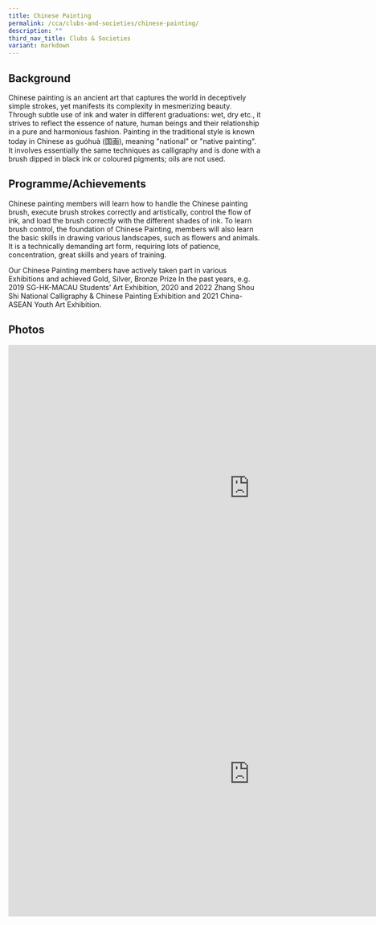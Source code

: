 ```yaml
---
title: Chinese Painting
permalink: /cca/clubs-and-societies/chinese-painting/
description: ""
third_nav_title: Clubs & Societies
variant: markdown
---
```

Background
----------

Chinese painting is an ancient art that captures the world in deceptively simple strokes, yet manifests its complexity in mesmerizing beauty. Through subtle use of ink and water in different graduations: wet, dry etc., it strives to reflect the essence of nature, human beings and their relationship in a pure and harmonious fashion. Painting in the traditional style is known today in Chinese as guóhuà (国画), meaning "national" or "native painting". It involves essentially the same techniques as calligraphy and is done with a brush dipped in black ink or coloured pigments; oils are not used.

  

Programme/Achievements
----------------------

Chinese painting members will learn how to handle the Chinese painting brush, execute brush strokes correctly and artistically, control the flow of ink, and load the brush correctly with the different shades of ink. To learn brush control, the foundation of Chinese Painting, members will also learn the basic skills in drawing various landscapes, such as flowers and animals. It is a technically demanding art form, requiring lots of patience, concentration, great skills and years of training.

  

Our Chinese Painting members have actively taken part in various Exhibitions and achieved Gold, Silver, Bronze Prize In the past years, e.g. 2019 SG-HK-MACAU Students’ Art Exhibition, 2020 and 2022 Zhang Shou Shi National Calligraphy &amp; Chinese Painting Exhibition and 2021 China-ASEAN Youth Art Exhibition.

  

Photos
------

<iframe allowfullscreen="true" height="569" width="960" frameborder="0" src="https://docs.google.com/presentation/d/e/2PACX-1vR3HEIbNi9phYPm8EMrbTI8aQwaxY-8osOE78DtSBTTmT2IXAzb70omNqeS1PcCZlVmWSvI5aI2wLIU/embed?start=false&amp;loop=false&amp;delayms=3000"></iframe>

<iframe allowfullscreen="true" height="569" width="960" frameborder="0" src="https://docs.google.com/presentation/d/e/2PACX-1vQ7FsCjPn4CYaD4_30izlLca6bsKzfZLgEgDZCwsS_Aj9ZV775raqI8JnKJZXf7ZS-UAEU3nbwCE0e3/embed?start=false&amp;loop=false&amp;delayms=3000"></iframe>